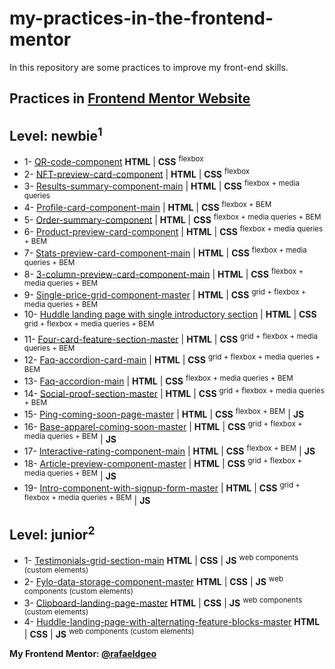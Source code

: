 # my-practices-in-the-frontend-mentor
In this repository are some practices to improve my front-end skills.

Practices in [Frontend Mentor Website](https://www.frontendmentor.io/)
---
## Level: newbie<sup>1</sup>
* 1- [QR-code-component](https://newbie-qr-code-component.vercel.app/) **HTML** | **CSS** <sup>flexbox</sup>
* 2- [NFT-preview-card-component](https://newbie-nft-preview-card-component.vercel.app/) | **HTML** | **CSS** <sup>flexbox</sup>
* 3- [Results-summary-component-main](https://newbie-results-summary-component-main.vercel.app/) | **HTML** | **CSS** <sup>flexbox + media queries</sup>
* 4- [Profile-card-component-main](https://profile-card-component-main.rfldiasapp.repl.co/) | **HTML** | **CSS** <sup>flexbox + BEM</sup>
* 5- [Order-summary-component](https://order-summary-component-main.rfldiasapp.repl.co/) | **HTML** | **CSS** <sup>flexbox + media queries + BEM</sup>
* 6- [Product-preview-card-component](https://product-preview-card-component.rfldiasapp.repl.co/) | **HTML** | **CSS** <sup>flexbox + media queries + BEM</sup>
* 7- [Stats-preview-card-component-main](https://stats-preview-card-component-main.rfldiasapp.repl.co/) | **HTML** | **CSS** <sup>flexbox + media queries + BEM</sup>
* 8- [3-column-preview-card-component-main](https://rafaeldgeo.github.io/my-practices-in-the-frontend-mentor/newbie/column-3-preview-card-component-main/) | **HTML** | **CSS** <sup>flexbox + media queries + BEM</sup>
* 9- [Single-price-grid-component-master](https://single-price-grid-component-master.rfldiasapp.repl.co/) | **HTML** | **CSS** <sup>grid + flexbox + media queries + BEM</sup>
* 10- [Huddle landing page with single introductory section](https://huddle-landing-page.rfldiasapp.repl.co/) | **HTML** | **CSS** <sup>grid + flexbox + media queries + BEM</sup>
* 11- [Four-card-feature-section-master](https://four-card-feature-section-master.rfldiasapp.repl.co/) | **HTML** | **CSS** <sup>grid + flexbox + media queries + BEM</sup>
* 12- [Faq-accordion-card-main](https://rafaeldgeo.github.io/my-practices-in-the-frontend-mentor/newbie/faq-accordion-card-main/) | **HTML** | **CSS** <sup>grid + flexbox + media queries + BEM</sup>
* 13- [Faq-accordion-main](https://faq-accordion-main.rfldiasapp.repl.co/) | **HTML** | **CSS** <sup>flexbox + media queries + BEM</sup>
* 14- [Social-proof-section-master](https://social-proof-section-master.rfldiasapp.repl.co/) | **HTML** | **CSS** <sup>grid + flexbox + media queries + BEM</sup>
* 15- [Ping-coming-soon-page-master](https://ping-coming-soon-page-master.rfldiasapp.repl.co/) | **HTML** | **CSS** <sup>flexbox + BEM</sup> | **JS**
* 16- [Base-apparel-coming-soon-master](https://rafaeldgeo.github.io/my-practices-in-the-frontend-mentor/newbie/base-apparel-coming-soon-master/) | **HTML** | **CSS** <sup>grid + flexbox + media queries + BEM</sup> | **JS**
* 17- [Interactive-rating-component-main](https://interactive-rating-component-main.rfldiasapp.repl.co/) | **HTML** | **CSS** <sup>flexbox + BEM</sup> | **JS**
* 18- [Article-preview-component-master](https://rafaeldgeo.github.io/my-practices-in-the-frontend-mentor/newbie/article-preview-component-master/) | **HTML** | **CSS** <sup>grid + flexbox + media queries + BEM</sup> | **JS**
* 19- [Intro-component-with-signup-form-master](https://intro-component-with-signup-form-master.rfldiasapp.repl.co/) | **HTML** | **CSS** <sup>grid + flexbox + media queries + BEM</sup> | **JS**

## Level: junior<sup>2</sup>
* 1- [Testimonials-grid-section-main](https://testimonials-grid-section-main.rfldiasapp.repl.co/) **HTML** | **CSS** | **JS** <sup>web components (custom elements)</sup>
* 2- [Fylo-data-storage-component-master](https://fylo-data-storage-component-master.rfldiasapp.repl.co/) **HTML** | **CSS** | **JS** <sup>web components (custom elements)</sup>
* 3- [Clipboard-landing-page-master](https://clipboard-landing-page-master.rfldiasapp.repl.co/) **HTML** | **CSS** | **JS** <sup>web components (custom elements)</sup>
* 4- [Huddle-landing-page-with-alternating-feature-blocks-master](https://huddle-landing-page-with-blocks-master.rfldiasapp.repl.co/) **HTML** | **CSS** | **JS** <sup>web components (custom elements)</sup>

**My Frontend Mentor: [@rafaeldgeo](https://www.frontendmentor.io/profile/rafaeldgeo)**

